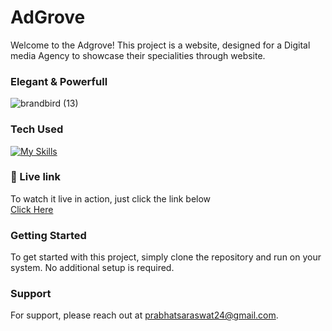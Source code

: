 # AdGrove

Welcome to the Adgrove! This project is a website, designed for a Digital media Agency to showcase their specialities through website.
<br>

### Elegant & Powerfull

![brandbird (13)](https://user-images.githubusercontent.com/71027441/227521656-20091cf8-8729-4c72-a3ea-494e12d27662.png)


### Tech Used

[![My Skills](https://skillicons.dev/icons?i=html,css,js,react,materialui&perline=9)](https://skillicons.dev)


### 📍 Live link
To watch it live in action, just click the link below
<br>
[Click Here](https://ad-grove.vercel.app/)
<br>


### Getting Started
To get started with this project, simply clone the repository and run on your system. 
No additional setup is required.
<br>

<!-- Contribute
We're always looking for contributors to help improve this project. If you're interested, feel free to fork the repository and submit a pull request. -->

### Support
For support, please reach out at prabhatsaraswat24@gmail.com.
<br>
<br>






